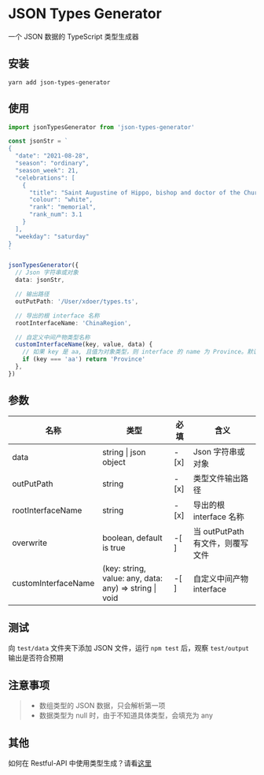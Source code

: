 # JSON Types Generator

一个 JSON 数据的 TypeScript 类型生成器

## 安装

```base
yarn add json-types-generator
```

## 使用

```ts
import jsonTypesGenerator from 'json-types-generator'

const jsonStr = `
{
  "date": "2021-08-28",
  "season": "ordinary",
  "season_week": 21,
  "celebrations": [
    {
      "title": "Saint Augustine of Hippo, bishop and doctor of the Church",
      "colour": "white",
      "rank": "memorial",
      "rank_num": 3.1
    }
  ],
  "weekday": "saturday"
}
`

jsonTypesGenerator({
  // Json 字符串或对象
  data: jsonStr,

  // 输出路径
  outPutPath: '/User/xdoer/types.ts',

  // 导出的根 interface 名称
  rootInterfaceName: 'ChinaRegion',

  // 自定义中间产物类型名称
  customInterfaceName(key, value, data) {
    // 如果 key 是 aa, 且值为对象类型，则 interface 的 name 为 Province。默认为 key 的 upFirst 值 Aa
    if (key === 'aa') return 'Province'
  },
})
```

## 参数

| 名称                | 类型                                                   | 必填 | 含义                             |
| ------------------- | ------------------------------------------------------ | ---- | -------------------------------- |
| data                | string \| json object                                  | -[x] | Json 字符串或对象                |
| outPutPath          | string                                                 | -[x] | 类型文件输出路径                 |
| rootInterfaceName   | string                                                 | -[x] | 导出的根 interface 名称          |
| overwrite           | boolean, default is true                               | -[ ] | 当 outPutPath 有文件，则覆写文件 |
| customInterfaceName | (key: string, value: any, data: any) => string \| void | -[ ] | 自定义中间产物 interface         |

## 测试

向 `test/data` 文件夹下添加 JSON 文件，运行 `npm test` 后，观察 `test/output` 输出是否符合预期

## 注意事项

> - 数组类型的 JSON 数据，只会解析第一项
> - 数据类型为 null 时，由于不知道具体类型，会填充为 any

## 其他

如何在 Restful-API 中使用类型生成？请看[这里](https://github.com/xdoer/PreQuest/tree/main/packages/response-types-generator)
